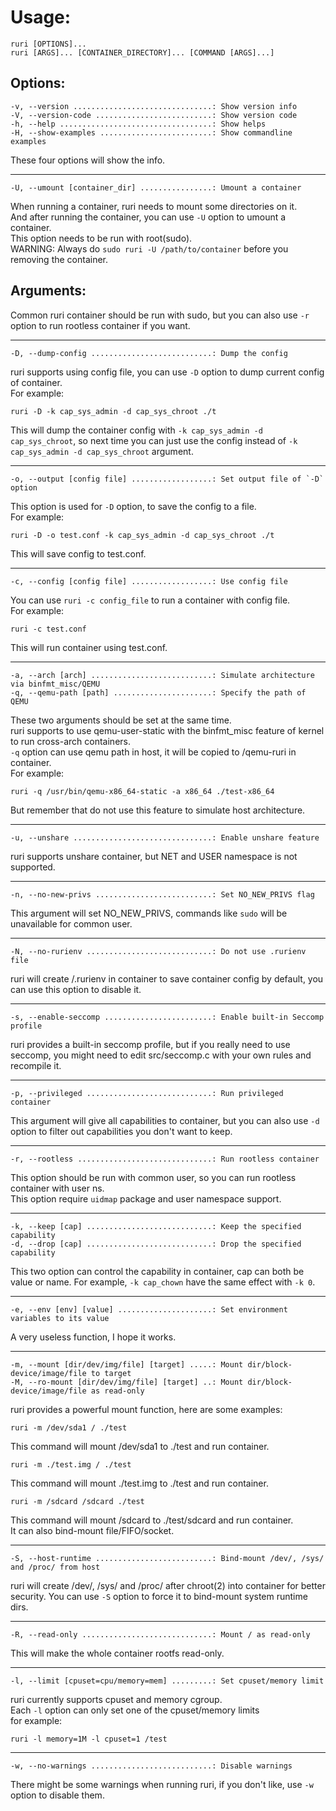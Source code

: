 # Usage:
```
ruri [OPTIONS]...
ruri [ARGS]... [CONTAINER_DIRECTORY]... [COMMAND [ARGS]...]
```
## Options:
```
-v, --version ...............................: Show version info
-V, --version-code ..........................: Show version code
-h, --help ..................................: Show helps
-H, --show-examples .........................: Show commandline examples
```
These four options will show the info.
********************************************
```
-U, --umount [container_dir] ................: Umount a container
```
When running a container, ruri needs to mount some directories on it.         
And after running the container, you can use `-U` option to umount a container.          
This option needs to be run with root(sudo).      
WARNING: Always do `sudo ruri -U /path/to/container` before you removing the container.      
## Arguments:
Common ruri container should be run with sudo, but you can also use `-r` option to run rootless container if you want.      
*****************************************
```
-D, --dump-config ...........................: Dump the config
```
ruri supports using config file, you can use `-D` option to dump current config of container.      
For example:      
```
ruri -D -k cap_sys_admin -d cap_sys_chroot ./t
```
This will dump the container config with `-k cap_sys_admin -d cap_sys_chroot`, so next time  you can just use the config instead of `-k cap_sys_admin -d cap_sys_chroot` argument.      
********************************************
```
-o, --output [config file] ..................: Set output file of `-D` option
```
This option is used for `-D` option, to save the config to a file.      
For example:
```
ruri -D -o test.conf -k cap_sys_admin -d cap_sys_chroot ./t
```
This will save config to test.conf.      
*****************************************
```
-c, --config [config file] ..................: Use config file
```
You can use `ruri -c config_file` to run a container with config file.      
For example:      
```
ruri -c test.conf
```
This will run container using test.conf.
***********************************************
```      
-a, --arch [arch] ...........................: Simulate architecture via binfmt_misc/QEMU
-q, --qemu-path [path] ......................: Specify the path of QEMU
```
These two arguments should be set at the same time.      
ruri supports to use qemu-user-static with the binfmt_misc feature of kernel to run cross-arch containers.      
`-q` option can use qemu path in host, it will be copied to /qemu-ruri in container.      
For example:      
```
ruri -q /usr/bin/qemu-x86_64-static -a x86_64 ./test-x86_64
```
But remember that do not use this feature to simulate host architecture.      
*******************************************************************
```
-u, --unshare ...............................: Enable unshare feature
```
ruri supports unshare container, but NET and USER namespace is not supported.        
*****************************************
```
-n, --no-new-privs ..........................: Set NO_NEW_PRIVS flag
```
This argument will set NO_NEW_PRIVS, commands like `sudo` will be unavailable for common user.      
****************************************
```
-N, --no-rurienv ............................: Do not use .rurienv file
```
ruri will create /.rurienv in container to save container config by default, you can use this option to disable it.      
*********************************************
```
-s, --enable-seccomp ........................: Enable built-in Seccomp profile
```
ruri provides a built-in seccomp profile, but if you really need to use seccomp, you might need to edit src/seccomp.c with your own rules and recompile it.      
****************************************
```
-p, --privileged ............................: Run privileged container
```
This argument will give all capabilities to container, but you can also use `-d` option to filter out capabilities you don't want to keep.      
*******************************************
```
-r, --rootless ..............................: Run rootless container
```
This option should be run with common user, so you can run rootless container with user ns.      
This option require `uidmap` package and user namespace support.      
*********************************************
```
-k, --keep [cap] ............................: Keep the specified capability
-d, --drop [cap] ............................: Drop the specified capability
```
This two option can control the capability in container, cap can both be value or name.
For example, `-k cap_chown` have the same effect with `-k 0`.      
**************************************************
```
-e, --env [env] [value] .....................: Set environment variables to its value
```
A very useless function, I hope it works.      
*********************************************
```
-m, --mount [dir/dev/img/file] [target] .....: Mount dir/block-device/image/file to target
-M, --ro-mount [dir/dev/img/file] [target] ..: Mount dir/block-device/image/file as read-only
```
ruri provides a powerful mount function, here are some examples:
```
ruri -m /dev/sda1 / ./test
```
This command will mount /dev/sda1 to ./test and run container.      
```
ruri -m ./test.img / ./test
```
This command will mount ./test.img to ./test and run container.       
```
ruri -m /sdcard /sdcard ./test
```
This command will mount /sdcard to ./test/sdcard and run container.       
It can also bind-mount file/FIFO/socket.      
******************************************
```
-S, --host-runtime ..........................: Bind-mount /dev/, /sys/ and /proc/ from host
```
ruri will create /dev/, /sys/ and /proc/ after chroot(2) into container for better security. You can use `-S` option to force it to bind-mount system runtime dirs.    
*************************************
```
-R, --read-only .............................: Mount / as read-only
```
This will make the whole container rootfs read-only.
***********************************************
```
-l, --limit [cpuset=cpu/memory=mem] .........: Set cpuset/memory limit
```
ruri currently supports cpuset and memory cgroup.            
Each `-l` option can only set one of the cpuset/memory limits      
for example:       
```
ruri -l memory=1M -l cpuset=1 /test
```
**************************************************
```
-w, --no-warnings ...........................: Disable warnings
```
There might be some warnings when running ruri, if you don't like, use `-w` option to disable them.    